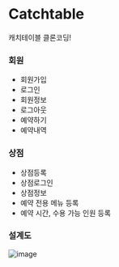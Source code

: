 # Catchtable
캐치테이블 클론코딩!

### 회원
- 회원가입
- 로그인
- 회원정보
- 로그아웃
- 예약하기
- 예약내역

### 상점
- 상점등록
- 상점로그인
- 상점정보
- 예약 전용 메뉴 등록
- 예약 시간, 수용 가능 인원 등록

### 설계도
![image](https://github.com/hoowave/Catchtable/assets/95414258/9a860b31-301d-45e0-92a0-5d7b13561e2c)
